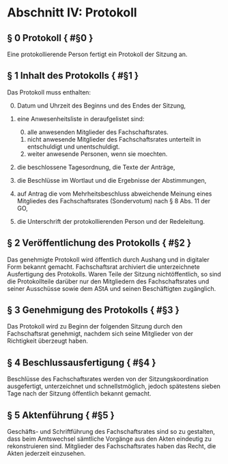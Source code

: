 # Abschnitt IV: Protokoll
## § 0 Protokoll { #§0 }
Eine protokollierende Person fertigt ein Protokoll der Sitzung an.


## § 1 Inhalt des Protokolls { #§1 }
Das Protokoll muss enthalten:

0. <a name="§1.0">Datum und Uhrzeit des Beginns und des Endes der Sitzung,</a>
1. <a name="§1.1">eine Anwesenheitsliste in deraufgelistet sind:</a>
	
	0. <a name="§1.1.0">alle anwesenden Mitglieder des Fachschaftsrates.</a>
	1. <a name="§1.1.1">nicht anwesende Mitglieder des Fachschaftsrates unterteilt in entschuldigt und unentschuldigt.</a>
	2. <a name="§1.1.2">weiter anwesende Personen, wenn sie moechten.</a>

2. <a name="§1.2">die beschlossene Tagesordnung, die Texte der Anträge,</a>
3. <a name="§1.3">die Beschlüsse im Wortlaut und die Ergebnisse der Abstimmungen,</a>
4. <a name="§1.4">auf Antrag die vom Mehrheitsbeschluss abweichende Meinung eines Mitgliedes des</a>
Fachschaftsrates (Sondervotum) nach § 8 Abs. 11 der GO,</a>
5. <a name="§1.5">die Unterschrift der protokollierenden Person und der Redeleitung.</a>
## § 2 Veröffentlichung des Protokolls { #§2 }
Das genehmigte Protokoll wird öffentlich durch Aushang und in digitaler Form bekannt gemacht.
Fachschaftsrat archiviert die unterzeichnete Ausfertigung des Protokolls. Waren Teile der Sitzung
nichtöffentlich, so sind die Protokollteile darüber nur den Mitgliedern des Fachschaftsrates und
seiner Ausschüsse sowie dem AStA und seinen Beschäftigten zugänglich.
## § 3 Genehmigung des Protokolls { #§3 }
Das Protokoll wird zu Beginn der folgenden Sitzung durch den Fachschaftsrat genehmigt, nachdem
sich seine Mitglieder von der Richtigkeit überzeugt haben.
## § 4 Beschlussausfertigung { #§4 }
Beschlüsse des Fachschaftsrates werden von der Sitzungskoordination ausgefertigt, unterzeichnet und schnellstmöglich, jedoch spätestens sieben Tage nach der Sitzung öffentlich bekannt gemacht.
## § 5 Aktenführung { #§5 }
Geschäfts- und Schriftführung des Fachschaftsrates sind so zu gestalten, dass beim Amtswechsel sämtliche Vorgänge aus den Akten eindeutig zu rekonstruieren sind. Mitglieder des Fachschaftsrates haben das Recht, die Akten jederzeit einzusehen.